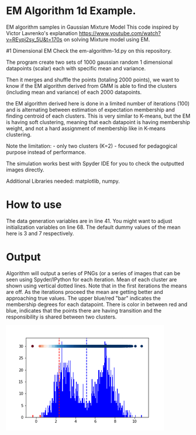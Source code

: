 # EM Algorithm 1d Example.
EM algorithm samples in Gaussian Mixture Model
This code inspired by Victor Lavrenko's explanation https://www.youtube.com/watch?v=REypj2sy_5U&t=170s
on solving Mixture model using EM.

#1 Dimensional EM
Check the em-algorithm-1d.py on this repository.

The program create two sets of 1000 gaussian random 1 dimensional datapoints 
(scalar) each with specific mean and variance.

Then it merges and shuffle the points (totaling 2000 points), we want to know if
the EM algorithm derived from GMM is able to find the clusters (including mean and variance) 
of each 2000 datapoints.

the EM algorithm derived here is done in a limited number of iterations (100)
and is alternating between estimation of expectation membership and finding centroid
of each clusters. This is very similar to K-means, but the EM is having soft 
clustering, meaning that each datapoint is having membership weight, and not a hard
assignment of membership like in K-means clustering.

Note the limitation:
    - only two clusters (K=2)
    - focused for pedagogical purpose instead of performance.

The simulation works best with Spyder IDE for you to check the outputted images
directly.

Additional Libraries needed: matplotlib, numpy.

# How to use
The data generation variables are in line 41. You might want to adjust initialization variables on line 68. 
The default dummy values of the mean here is 3 and 7 respectively.

# Output
Algorithm will output a series of PNGs (or a series of images that can be seen using Spyder/IPython for each 
iteration.
Mean of each cluster are shown using vertical dotted lines.
Note that in the first iterations the means are off. As the iterations proceed the mean are getting better
and approaching true values.
The upper blue/red "bar" indicates the membership degrees for each datapoint. There is color in between red
and blue, indicates that the points there are having transition and the responsibility is shared between two
clusters.


![alt text](https://github.com/adewandaru/EM/blob/master/Webp.net-gifmaker.gif)

